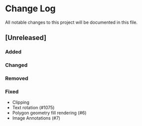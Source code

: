 # Change Log
All notable changes to this project will be documented in this file.

## [Unreleased]
### Added

### Changed

### Removed

### Fixed
- Clipping
- Text rotation (#1075)
- Polygon geometry fill rendering (#6)
- Image Annotations (#7)
